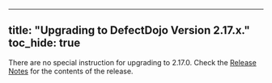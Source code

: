 
---
title: "Upgrading to DefectDojo Version 2.17.x."
toc_hide: true
---
There are no special instruction for upgrading to 2.17.0. Check the [Release Notes](https://github.com/DefectDojo/django-DefectDojo/releases/tag/2.17.0) for the contents of the release.
